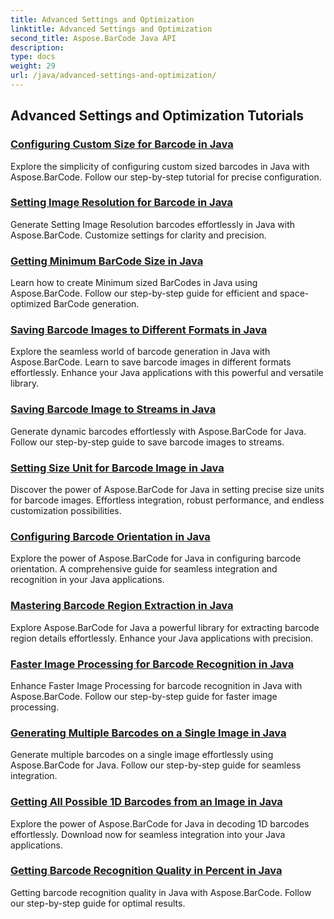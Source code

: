 ```yaml
---
title: Advanced Settings and Optimization
linktitle: Advanced Settings and Optimization
second_title: Aspose.BarCode Java API
description: 
type: docs
weight: 29
url: /java/advanced-settings-and-optimization/
---
```


## Advanced Settings and Optimization Tutorials
### [Configuring Custom Size for Barcode in Java](./configuring-custom-size-barcode/)
Explore the simplicity of configuring custom sized barcodes in Java with Aspose.BarCode. Follow our step-by-step tutorial for precise configuration.
### [Setting Image Resolution for Barcode in Java](./setting-image-resolution-barcode/)
Generate Setting Image Resolution barcodes effortlessly in Java with Aspose.BarCode. Customize settings for clarity and precision.
### [Getting Minimum BarCode Size in Java](./getting-minimum-barcode-size/)
Learn how to create Minimum sized BarCodes in Java using Aspose.BarCode. Follow our step-by-step guide for efficient and space-optimized BarCode generation.
### [Saving Barcode Images to Different Formats in Java](./saving-barcode-images-different-formats/)
Explore the seamless world of barcode generation in Java with Aspose.BarCode. Learn to save barcode images in different formats effortlessly. Enhance your Java applications with this powerful and versatile library.
### [Saving Barcode Image to Streams in Java](./saving-barcode-image-streams/)
Generate dynamic barcodes effortlessly with Aspose.BarCode for Java. Follow our step-by-step guide to save barcode images to streams.
### [Setting Size Unit for Barcode Image in Java](./setting-size-unit-barcode-image/)
Discover the power of Aspose.BarCode for Java in setting precise size units for barcode images. Effortless integration, robust performance, and endless customization possibilities.
### [Configuring Barcode Orientation in Java](./configuring-barcode-orientation/)
Explore the power of Aspose.BarCode for Java in configuring barcode orientation. A comprehensive guide for seamless integration and recognition in your Java applications.
### [Mastering Barcode Region Extraction in Java](./extracting-barcode-region-information/)
Explore Aspose.BarCode for Java a powerful library for extracting barcode region details effortlessly. Enhance your Java applications with precision.
### [Faster Image Processing for Barcode Recognition in Java](./faster-image-processing-barcode-recognition/)
Enhance Faster Image Processing for barcode recognition in Java with Aspose.BarCode. Follow our step-by-step guide for faster image processing.
### [Generating Multiple Barcodes on a Single Image in Java](./generating-multiple-barcodes-single-image/)
Generate multiple barcodes on a single image effortlessly using Aspose.BarCode for Java. Follow our step-by-step guide for seamless integration.
### [Getting All Possible 1D Barcodes from an Image in Java](./getting-all-possible-1d-barcodes-image/)
Explore the power of Aspose.BarCode for Java in decoding 1D barcodes effortlessly. Download now for seamless integration into your Java applications.
### [Getting Barcode Recognition Quality in Percent in Java](./getting-barcode-recognition-quality-percent/)
Getting barcode recognition quality in Java with Aspose.BarCode. Follow our step-by-step guide for optimal results.